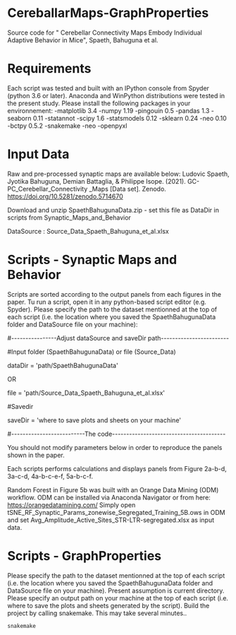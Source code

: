 # CereballarMaps-GraphProperties
Source code for " Cerebellar Connectivity Maps Embody Individual Adaptive Behavior in Mice", Spaeth, Bahuguna et al. 

# Requirements 
Each script was tested and built with an IPython console from Spyder (python 3.6 or later). Anaconda and WinPython distributions were tested in the present study. Please install the following packages in your environnement:
-matplotlib 3.4
-numpy 1.19
-pingouin 0.5
-pandas 1.3
-seaborn 0.11
-statannot 
-scipy 1.6
-statsmodels 0.12
-sklearn 0.24
-neo 0.10
-bctpy 0.5.2
-snakemake
-neo
-openpyxl


# Input Data
Raw and pre-processed synaptic maps are available below:
Ludovic Spaeth, Jyotika Bahuguna, Demian Battaglia, & Philippe Isope. (2021). GC-PC_Cerebellar_Connectivity _Maps [Data set]. Zenodo. https://doi.org/10.5281/zenodo.5714670

Download and unzip SpaethBahugunaData.zip - set this file as DataDir in scripts from Synaptic_Maps_and_Behavior

DataSource : Source_Data_Spaeth_Bahuguna_et_al.xlsx

# Scripts - Synaptic Maps and Behavior
Scripts are sorted according to the output panels from each figures in the paper. Tu run a script, open it in any python-based script editor (e.g. Spyder). Please specify the path to the dataset mentionned at the top of each script (i.e. the location where you saved the SpaethBahugunaData folder and DataSource file on your machine): 

#----------------Adjust dataSource and saveDir path------------------------

#Input folder (SpaethBahugunaData) or file (Source_Data)

dataDir = 'path/SpaethBahugunaData'

OR

file = 'path/Source_Data_Spaeth_Bahuguna_et_al.xlsx'

#Savedir 

saveDir =  'where to save plots and sheets on your machine'

#--------------------------The code----------------------------------------

You should not modify parameters below in order to reproduce the panels shown in the paper. 

Each scripts performs calculations and displays panels from Figure 2a-b-d, 3a-c-d, 4a-b-c-e-f, 5a-b-c-f.  

Random Forest in Figure 5b was built with an Orange Data Mining (ODM) workflow. ODM can be installed via Anaconda Navigator or from here: https://orangedatamining.com/
Simply open tSNE_RF_Synaptic_Params_zonewise_Segregated_Training_5B.ows in ODM and set Avg_Amplitude_Active_Sites_STR-LTR-segregated.xlsx as input data. 




# Scripts - GraphProperties
Please specify the path to the dataset mentionned at the top of each script (i.e. the location where you saved the SpaethBahugunaData folder and DataSource file on your machine). Present assumption is current directory.
Please specify an output path on your machine at the top of each script (i.e. where to save the plots and sheets generated by the script). 
Build the project by calling snakemake. This may take several minutes..

```bash
snakemake
```

